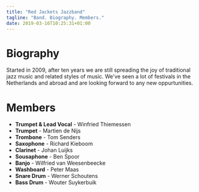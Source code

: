 ```yaml
---
title: "Red Jackets Jazzband"
tagline: "Band. Biography. Members."
date: 2019-03-16T10:25:31+01:00
---
```


# Biography
Started in 2009, after ten years we are still spreading the joy of traditional jazz music and related styles of music. We've seen a lot of festivals in the Netherlands and abroad and are looking forward to any new oppurtunities.

# Members
* **Trumpet & Lead Vocal** - Winfried Thiemessen
* **Trumpet** - Martien de Nijs
* **Trombone** - Tom Senders
* **Saxophone** - Richard Kieboom
* **Clarinet** - Johan Luijks
* **Sousaphone** - Ben Spoor
* **Banjo** - Wilfried van Weesenbeecke
* **Washboard** - Peter Maas
* **Snare Drum** - Werner Schoutens
* **Bass Drum** - Wouter Suykerbuik


